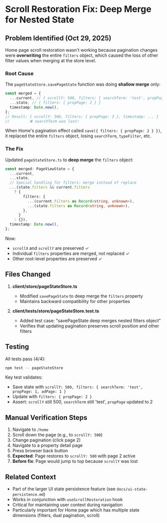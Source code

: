 # Scroll Restoration Fix: Deep Merge for Nested State

## Problem Identified (Oct 29, 2025)

Home page scroll restoration wasn't working because pagination changes were **overwriting** the entire `filters` object, which caused the loss of other filter values when merging at the store level.

### Root Cause

The `pageStateStore.savePageState` function was doing **shallow merge** only:

```typescript
const merged = {
  ...current, // { scrollY: 500, filters: { searchTerm: 'test', propPage: 1 } }
  ...state, // { filters: { propPage: 2 } }
  timestamp: Date.now(),
};
// Result: { scrollY: 500, filters: { propPage: 2 }, timestamp: ... }
//         ❌ searchTerm was lost!
```

When Home's pagination effect called `save({ filters: { propPage: 2 } })`, it replaced the entire `filters` object, losing `searchTerm`, `typeFilter`, etc.

### The Fix

Updated `pageStateStore.ts` to **deep merge** the `filters` object:

```typescript
const merged: PageViewState = {
  ...current,
  ...state,
  // Special handling for filters: merge instead of replace
  ...(state.filters && current.filters
    ? {
        filters: {
          ...(current.filters as Record<string, unknown>),
          ...(state.filters as Record<string, unknown>),
        },
      }
    : {}),
  timestamp: Date.now(),
};
```

Now:

- `scrollX` and `scrollY` are preserved ✓
- Individual `filters` properties are merged, not replaced ✓
- Other root-level properties are preserved ✓

## Files Changed

1. **client/store/pageStateStore.ts**

   - Modified `savePageState` to deep merge the `filters` property
   - Maintains backward compatibility for other properties

2. **client/**tests**/store/pageStateStore.test.ts**
   - Added test case: "savePageState deep merges nested filters object"
   - Verifies that updating pagination preserves scroll position and other filters

## Testing

All tests pass (4/4):

```bash
npm test -- pageStateStore
```

Key test validates:

- Save state with `scrollY: 500, filters: { searchTerm: 'test', propPage: 1, adPage: 1 }`
- Update with `filters: { propPage: 2 }`
- Assert: `scrollY` still 500, `searchTerm` still 'test', `propPage` updated to 2

## Manual Verification Steps

1. Navigate to `/home`
2. Scroll down the page (e.g., to `scrollY: 500`)
3. Change pagination (click page 2)
4. Navigate to a property detail page
5. Press browser back button
6. **Expected**: Page restores to `scrollY: 500` with page 2 active
7. **Before fix**: Page would jump to top because `scrollY` was lost

## Related Context

- Part of the larger UI state persistence feature (see `docs/ui-state-persistence.md`)
- Works in conjunction with `useScrollRestoration` hook
- Critical for maintaining user context during navigation
- Particularly important for Home page which has multiple state dimensions (filters, dual pagination, scroll)
